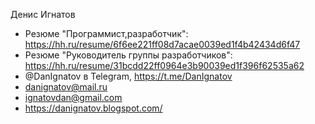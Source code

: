 Денис Игнатов  
- Резюме "Программист,разработчик": https://hh.ru/resume/6f6ee221ff08d7acae0039ed1f4b42434d6f47
- Резюме "Руководитель группы разработчиков": https://hh.ru/resume/31bcdd22ff0964e3b90039ed1f396f62535a62
- @DanIgnatov в Telegram, https://t.me/DanIgnatov  
- danignatov@mail.ru
- ignatovdan@gmail.com
- https://danignatov.blogspot.com/
